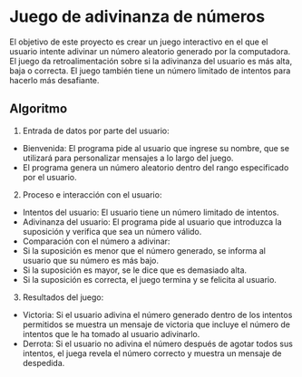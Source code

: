 
# Juego de adivinanza de números

El objetivo de este proyecto es crear un juego interactivo en el que el usuario intente adivinar un número aleatorio generado por la computadora. El juego da retroalimentación sobre si la adivinanza del usuario es más alta, baja o correcta. El juego también tiene un número limitado de intentos para hacerlo más desafiante.

## Algoritmo

1. Entrada de datos por parte del usuario:
- Bienvenida: El programa pide al usuario que ingrese su nombre, que se utilizará para personalizar mensajes a lo largo del juego.
- El programa genera un número aleatorio dentro del rango especificado por el usuario.
2. Proceso e interacción con el usuario: 
- Intentos del usuario: El usuario tiene un número limitado de intentos.
- Adivinanza del usuario: El programa pide al usuario que introduzca la suposición y verifica que sea un número válido.
- Comparación con el número a adivinar: 
- Si la suposición es menor que el número generado, se informa al usuario que su número es más bajo.
- Si la suposición es mayor, se le dice que es demasiado alta.
- Si la suposición es correcta, el juego termina y se felicita al usuario.

3. Resultados del juego:
- Victoria: Si el usuario adivina el número generado dentro de los intentos permitidos se muestra un mensaje de victoria que incluye el número de intentos que le ha tomado al usuario adivinarlo.
- Derrota: Si el usuario no adivina el número después de agotar todos sus intentos, el juega revela el número correcto y muestra un mensaje de despedida.


